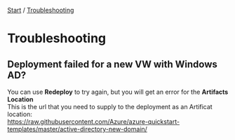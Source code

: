 [Start](/CA-Microsoft-WVD_ARM-Workshop/) / [Troubleshooting](/CA-Microsoft-WVD_ARM-Workshop/Troubleshooting)
# Troubleshooting

## Deployment failed for a new VW with Windows AD?

You can use **Redeploy** to try again, but you will get an error for the **Artifacts Location**<br/>
This is the url that you need to supply to the deployment as an Artificat location:<br/>
https://raw.githubusercontent.com/Azure/azure-quickstart-templates/master/active-directory-new-domain/



<script type="text/javascript">
    setTimeout(function() { 
            document.getElementById("sidebar").style.display = "none";
            document.getElementById("main-content").style.width = "90%"
            var x = document.getElementsByClassName('inner clearfix'); 
            x[0].style.width = "75%";
            var x = document.getElementsByClassName('inner'); 
            x[0].style.width = "90%";
            var x = document.getElementsByTagName('h1'); 
            x[0].style.width = "90%";
            x[0].style.textAlign = "center"
            x[0].innerHTML = "Microsoft & Cloud-Architect WVD Workshop"
        }, 250);
</script>